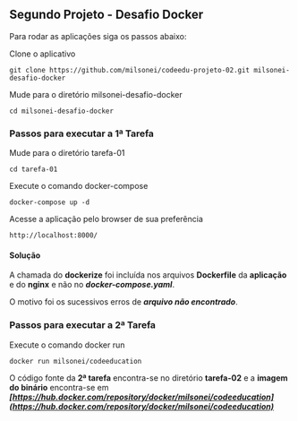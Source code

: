 ##  Segundo Projeto - Desafio Docker

Para rodar as aplicações siga os passos abaixo:

Clone o aplicativo
```
git clone https://github.com/milsonei/codeedu-projeto-02.git milsonei-desafio-docker
```
Mude para o diretório milsonei-desafio-docker
```
cd milsonei-desafio-docker
```
### Passos para executar a 1ª Tarefa

Mude para o diretório tarefa-01
```
cd tarefa-01
```
Execute o comando docker-compose
```
docker-compose up -d
```
Acesse a aplicação pelo browser de sua preferência
```
http://localhost:8000/
```
#### Solução
A chamada do **dockerize** foi incluída nos arquivos **Dockerfile** da **aplicação** e do **nginx** e não no ***docker-compose.yaml***.

O motivo foi os sucessivos erros de ***arquivo não encontrado***.

### Passos para executar a 2ª Tarefa
Execute o comando docker run
```
docker run milsonei/codeeducation 
```
O código fonte da **2ª tarefa** encontra-se no diretório **tarefa-02** e a **imagem do binário** encontra-se em ***[https://hub.docker.com/repository/docker/milsonei/codeeducation](https://hub.docker.com/repository/docker/milsonei/codeeducation)***

